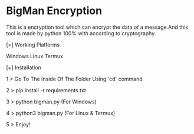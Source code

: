 # BigMan Encryption
This is a encryption tool which can encrypt the data of a message.And this tool is made by python 100% with according to cryptography.

[=] Working Platforms

Windows
Linux
Termux

[+] Installation

1 > Go To The Inside Of The Folder Using 'cd' command

2 > pip install -r requirements.txt

3 > python bigman.py (For Windows)

4 > python3 bigman.py (For Linux & Termux)

5 > Enjoy!
